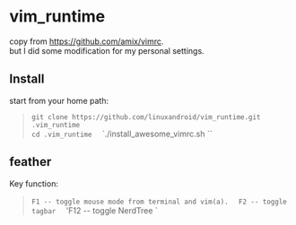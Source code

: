 vim_runtime
===========

copy from https://github.com/amix/vimrc.  
but I did some modification for my personal settings.

Install
----------
start from your home path:
>`git clone https://github.com/linuxandroid/vim_runtime.git .vim_runtime  `    
`cd .vim_runtime  `
`./install_awesome_vimrc.sh  ``

feather
---------
Key function:
> `F1 -- toggle mouse mode from terminal and vim(a).  `
`F2 -- toggle tagbar  `
'F12 -- toggle NerdTree  `


